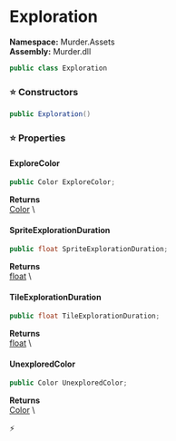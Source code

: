 # Exploration

**Namespace:** Murder.Assets \
**Assembly:** Murder.dll

```csharp
public class Exploration
```

### ⭐ Constructors
```csharp
public Exploration()
```

### ⭐ Properties
#### ExploreColor
```csharp
public Color ExploreColor;
```

**Returns** \
[Color](/Murder/Core/Graphics/Color.html) \
#### SpriteExplorationDuration
```csharp
public float SpriteExplorationDuration;
```

**Returns** \
[float](https://learn.microsoft.com/en-us/dotnet/api/System.Single?view=net-7.0) \
#### TileExplorationDuration
```csharp
public float TileExplorationDuration;
```

**Returns** \
[float](https://learn.microsoft.com/en-us/dotnet/api/System.Single?view=net-7.0) \
#### UnexploredColor
```csharp
public Color UnexploredColor;
```

**Returns** \
[Color](/Murder/Core/Graphics/Color.html) \


⚡